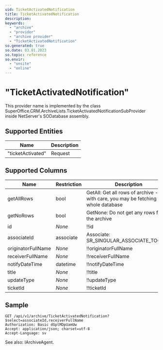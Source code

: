 ```yaml
---
uid: TicketActivatedNotification
title: TicketActivatedNotification
description: 
keywords:
  - "archive"
  - "provider"
  - "archive provider"
  - "TicketActivatedNotification"
so.generated: true
so.date: 03.01.2023
so.topic: reference
so.envir:
  - "onsite"
  - "online"
---
```


# "TicketActivatedNotification"

This provider name is implemented by the class <see cref="T:SuperOffice.CRM.ArchiveLists.TicketActivatedNotificationSubProvider">SuperOffice.CRM.ArchiveLists.TicketActivatedNotificationSubProvider</see> inside NetServer's SODatabase assembly.

## Supported Entities
| Name | Description |
| ---- | ----- |
|"ticketActivated"|Request|

## Supported Columns
| Name | Restriction | Description | OrderBy
| ---- | ----- | ------- | ------ |
|getAllRows|bool|GetAll: Get all rows of archive - use with care, you may be fetching the whole database|  |
|getNoRows|bool|GetNone: Do not get any rows from the archive|  |
|id| *None* |!!id| x |
|associateId|associate|Associate: SR\_SINGULAR\_ASSOCIATE\_TOOLTIP| x |
|originatorFullName| *None* |!!originatorFullName|  |
|receiverFullName| *None* |!!receiverFullName|  |
|notifyDateTime|datetime|!!notifyDateTime| x |
|title| *None* |!!title|  |
|updateType| *None* |!!updateType|  |
|ticketId| *None* |!!ticketId| x |

## Sample

```http!
GET /api/v1/archive/TicketActivatedNotification?$select=associateId,receiverFullName
Authorization: Basic dGplMDpUamUw
Accept: application/json; charset=utf-8
Accept-Language: sv

```



See also: <see cref="T:SuperOffice.CRM.Services.IArchiveAgent">IArchiveAgent</see>.</p>

